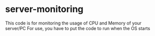 # server-monitoring

This code is for monitoring the usage of CPU and Memory of your server/PC
For use, you have to put the code to run when the OS starts

